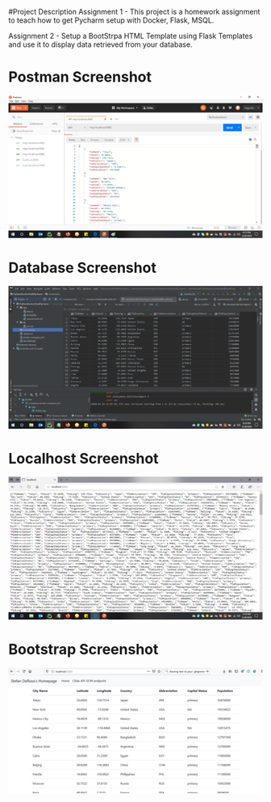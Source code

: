 #Project Description
Assignment 1 - This project is a homework assignment to teach how to get Pycharm setup with Docker, Flask, MSQL.

Assignment 2 - Setup a BootStrpa HTML Template using Flask Templates and use it to display data retrieved from your database.

# Postman Screenshot
![postman request output](screenshots/StefanDeRosaPostman.png)
# Database Screenshot
![postman request output](screenshots/StefanDeRosaDatabase.png)
# Localhost Screenshot
![postman request output](screenshots/StefanDeRosaLocalHost.png)
# Bootstrap Screenshot
![postman request output](screenshots/StefanDeRosaBootstrap.PNG)
